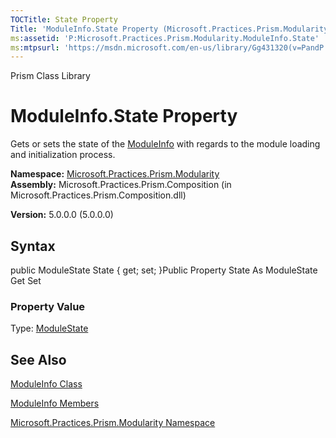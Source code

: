 ```yaml
---
TOCTitle: State Property
Title: 'ModuleInfo.State Property (Microsoft.Practices.Prism.Modularity)'
ms:assetid: 'P:Microsoft.Practices.Prism.Modularity.ModuleInfo.State'
ms:mtpsurl: 'https://msdn.microsoft.com/en-us/library/Gg431320(v=PandP.50)'
---
```


Prism Class Library

ModuleInfo.State Property
=============================

Gets or sets the state of the [ModuleInfo](https://msdn.microsoft.com/library/microsoft.practices.prism.modularity.moduleinfo) with regards to the module loading and initialization process.

**Namespace:** [Microsoft.Practices.Prism.Modularity](https://msdn.microsoft.com/library/microsoft.practices.prism.modularity)
**Assembly:** Microsoft.Practices.Prism.Composition (in Microsoft.Practices.Prism.Composition.dll)

**Version:** 5.0.0.0 (5.0.0.0)

## Syntax


public ModuleState State { get; set; }Public Property State As ModuleState Get Set
### Property Value

Type: [ModuleState](https://msdn.microsoft.com/library/microsoft.practices.prism.modularity.modulestate)

See Also
--------


[ModuleInfo Class](https://msdn.microsoft.com/library/microsoft.practices.prism.modularity.moduleinfo)

[ModuleInfo Members](https://msdn.microsoft.com/allmembers.t:microsoft.practices.prism.modularity.moduleinfo)

[Microsoft.Practices.Prism.Modularity Namespace](https://msdn.microsoft.com/library/microsoft.practices.prism.modularity)
